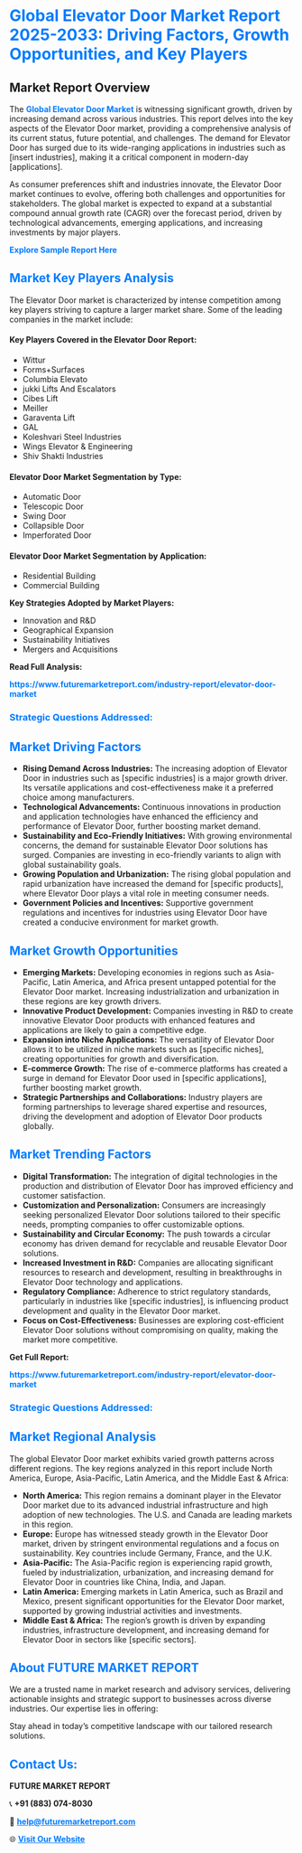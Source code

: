 <h1 style="color: #007BFF;">Global Elevator Door Market Report 2025-2033: Driving Factors, Growth Opportunities, and Key Players</h1>

<section id="overview">
<h2>Market Report Overview</h2>
<p>The <a href="https://www.futuremarketreport.com/industry-report/elevator-door-market" style="color: #007BFF; text-decoration: none;"><strong>Global Elevator Door Market</strong></a> is witnessing significant growth, driven by increasing demand across various industries. This report delves into the key aspects of the Elevator Door market, providing a comprehensive analysis of its current status, future potential, and challenges. The demand for Elevator Door has surged due to its wide-ranging applications in industries such as [insert industries], making it a critical component in modern-day [applications].</p>
<p>As consumer preferences shift and industries innovate, the Elevator Door market continues to evolve, offering both challenges and opportunities for stakeholders. The global market is expected to expand at a substantial compound annual growth rate (CAGR) over the forecast period, driven by technological advancements, emerging applications, and increasing investments by major players.</p>
</section>

<section id="overview">
<p><a href="https://www.futuremarketreport.com/request-sample/reportId=88890" style="color: #007BFF; text-decoration: none;"><strong>Explore Sample Report Here</strong></a></p>
</section>

<section id="key-players">
<h2 style="color: #007BFF;">Market Key Players Analysis</h2>
<p>The Elevator Door market is characterized by intense competition among key players striving to capture a larger market share. Some of the leading companies in the market include:</p>
<h4>Key Players Covered in the Elevator Door Report:</h4>
<ul><li>Wittur</li><li>Forms+Surfaces</li><li>Columbia Elevato</li><li>jukki Lifts And Escalators</li><li>Cibes Lift</li><li>Meiller</li><li>Garaventa Lift</li><li>GAL</li><li>Koleshvari Steel Industries</li><li>Wings Elevator &amp; Engineering</li><li>Shiv Shakti Industries</li></ul>
<h4>Elevator Door Market Segmentation by Type:</h4>
<ul><li>Automatic Door</li><li>Telescopic Door</li><li>Swing Door</li><li>Collapsible Door</li><li>Imperforated Door</li></ul>

<h4>Elevator Door Market Segmentation by Application:</h4>
<ul><li>Residential Building</li><li>Commercial Building</li></ul>
<p><strong>Key Strategies Adopted by Market Players:</strong></p>
<ul>
<li>Innovation and R&D</li>
<li>Geographical Expansion</li>
<li>Sustainability Initiatives</li>
<li>Mergers and Acquisitions</li>
</ul>
</section>

<section>
<p><strong>Read Full Analysis: </strong></p><a href="https://www.futuremarketreport.com/industry-report/elevator-door-market" style="color: #007BFF; text-decoration: none;"><strong>https://www.futuremarketreport.com/industry-report/elevator-door-market</strong></a>
<h3 style="color: #007BFF;">Strategic Questions Addressed:</h3>
</section>

<section id="driving-factors">
<h2 style="color: #007BFF;">Market Driving Factors</h2>
<ul>
<li><strong>Rising Demand Across Industries:</strong> The increasing adoption of Elevator Door in industries such as [specific industries] is a major growth driver. Its versatile applications and cost-effectiveness make it a preferred choice among manufacturers.</li>
<li><strong>Technological Advancements:</strong> Continuous innovations in production and application technologies have enhanced the efficiency and performance of Elevator Door, further boosting market demand.</li>
<li><strong>Sustainability and Eco-Friendly Initiatives:</strong> With growing environmental concerns, the demand for sustainable Elevator Door solutions has surged. Companies are investing in eco-friendly variants to align with global sustainability goals.</li>
<li><strong>Growing Population and Urbanization:</strong> The rising global population and rapid urbanization have increased the demand for [specific products], where Elevator Door plays a vital role in meeting consumer needs.</li>
<li><strong>Government Policies and Incentives:</strong> Supportive government regulations and incentives for industries using Elevator Door have created a conducive environment for market growth.</li>
</ul>
</section>

<section id="growth-opportunities">
<h2 style="color: #007BFF;">Market Growth Opportunities</h2>
<ul>
<li><strong>Emerging Markets:</strong> Developing economies in regions such as Asia-Pacific, Latin America, and Africa present untapped potential for the Elevator Door market. Increasing industrialization and urbanization in these regions are key growth drivers.</li>
<li><strong>Innovative Product Development:</strong> Companies investing in R&D to create innovative Elevator Door products with enhanced features and applications are likely to gain a competitive edge.</li>
<li><strong>Expansion into Niche Applications:</strong> The versatility of Elevator Door allows it to be utilized in niche markets such as [specific niches], creating opportunities for growth and diversification.</li>
<li><strong>E-commerce Growth:</strong> The rise of e-commerce platforms has created a surge in demand for Elevator Door used in [specific applications], further boosting market growth.</li>
<li><strong>Strategic Partnerships and Collaborations:</strong> Industry players are forming partnerships to leverage shared expertise and resources, driving the development and adoption of Elevator Door products globally.</li>
</ul>
</section>

<section id="trending-factors">
<h2 style="color: #007BFF;">Market Trending Factors</h2>
<ul>
<li><strong>Digital Transformation:</strong> The integration of digital technologies in the production and distribution of Elevator Door has improved efficiency and customer satisfaction.</li>
<li><strong>Customization and Personalization:</strong> Consumers are increasingly seeking personalized Elevator Door solutions tailored to their specific needs, prompting companies to offer customizable options.</li>
<li><strong>Sustainability and Circular Economy:</strong> The push towards a circular economy has driven demand for recyclable and reusable Elevator Door solutions.</li>
<li><strong>Increased Investment in R&D:</strong> Companies are allocating significant resources to research and development, resulting in breakthroughs in Elevator Door technology and applications.</li>
<li><strong>Regulatory Compliance:</strong> Adherence to strict regulatory standards, particularly in industries like [specific industries], is influencing product development and quality in the Elevator Door market.</li>
<li><strong>Focus on Cost-Effectiveness:</strong> Businesses are exploring cost-efficient Elevator Door solutions without compromising on quality, making the market more competitive.</li>
</ul>
</section>

<section>
<p><strong>Get Full Report: </strong></p><a href="https://www.futuremarketreport.com/industry-report/elevator-door-market" style="color: #007BFF; text-decoration: none;"><strong>https://www.futuremarketreport.com/industry-report/elevator-door-market</strong></a>
<h3 style="color: #007BFF;">Strategic Questions Addressed:</h3>
</section>


<section id="regional-analysis">
<h2 style="color: #007BFF;">Market Regional Analysis</h2>
<p>The global Elevator Door market exhibits varied growth patterns across different regions. The key regions analyzed in this report include North America, Europe, Asia-Pacific, Latin America, and the Middle East & Africa:</p>
<ul>
<li><strong>North America:</strong> This region remains a dominant player in the Elevator Door market due to its advanced industrial infrastructure and high adoption of new technologies. The U.S. and Canada are leading markets in this region.</li>
<li><strong>Europe:</strong> Europe has witnessed steady growth in the Elevator Door market, driven by stringent environmental regulations and a focus on sustainability. Key countries include Germany, France, and the U.K.</li>
<li><strong>Asia-Pacific:</strong> The Asia-Pacific region is experiencing rapid growth, fueled by industrialization, urbanization, and increasing demand for Elevator Door in countries like China, India, and Japan.</li>
<li><strong>Latin America:</strong> Emerging markets in Latin America, such as Brazil and Mexico, present significant opportunities for the Elevator Door market, supported by growing industrial activities and investments.</li>
<li><strong>Middle East & Africa:</strong> The region’s growth is driven by expanding industries, infrastructure development, and increasing demand for Elevator Door in sectors like [specific sectors].</li>
</ul>
</section>

<footer>
<h2 style="color: #007BFF;">About FUTURE MARKET REPORT</h2>
<p>We are a trusted name in market research and advisory services, delivering actionable insights and strategic support to businesses across diverse industries. Our expertise lies in offering:</p>

<p>Stay ahead in today’s competitive landscape with our tailored research solutions.</p>

<h2 style="color: #007BFF;">Contact Us:</h2>
<p><strong>FUTURE MARKET REPORT</strong></p>
<p>📞 <strong>+91 (883) 074-8030</strong></p>
<p>📧 <strong><a href="mailto:help@futuremarketreport.com" style="color: #007BFF;">help@futuremarketreport.com</a></strong></p>
<p>🌐 <strong><a href="https://www.futuremarketreport.com/" style="color: #007BFF;">Visit Our Website</a></strong></p>
</footer>